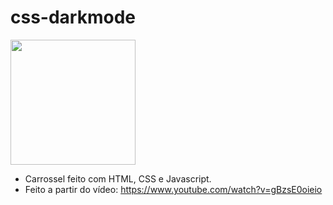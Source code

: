 # css-darkmode

<img src="https://i.ytimg.com/vi/0MFfXSTjPAs/maxresdefault.jpg" height="200">

- Carrossel feito com HTML, CSS e Javascript.
- Feito a partir do vídeo: https://www.youtube.com/watch?v=gBzsE0oieio